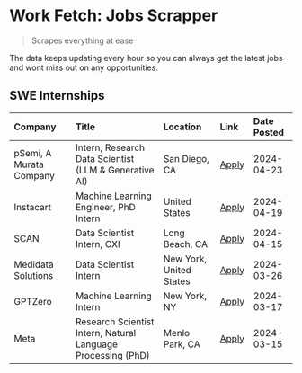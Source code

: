 # Work Fetch: Jobs Scrapper
> Scrapes everything at ease

The data keeps updating every hour so you can always get the latest jobs and wont miss out on any opportunities.

## SWE Internships
<!--START_SECTION:workfetch-->
| Company                 | Title                                                        | Location                | Link                                                                                                                                                                                                                                                                          | Date Posted   |
|:------------------------|:-------------------------------------------------------------|:------------------------|:------------------------------------------------------------------------------------------------------------------------------------------------------------------------------------------------------------------------------------------------------------------------------|:--------------|
| pSemi, A Murata Company | Intern, Research Data Scientist (LLM & Generative AI)        | San Diego, CA           | [Apply](https://www.linkedin.com/jobs/view/intern-research-data-scientist-llm-generative-ai-at-psemi-a-murata-company-3887074168?position=10&pageNum=0&refId=Ba4c9VNH7L3lAJohrGdBQQ%3D%3D&trackingId=Is86p5sWs%2F4looZbI2If2g%3D%3D&trk=public_jobs_jserp-result_search-card) | 2024-04-23    |
| Instacart               | Machine Learning Engineer, PhD Intern                        | United States           | [Apply](https://www.linkedin.com/jobs/view/machine-learning-engineer-phd-intern-at-instacart-3901991739?position=2&pageNum=0&refId=Ba4c9VNH7L3lAJohrGdBQQ%3D%3D&trackingId=Df%2FCBK7lanbj%2FTeKeWqMqw%3D%3D&trk=public_jobs_jserp-result_search-card)                         | 2024-04-19    |
| SCAN                    | Data Scientist Intern, CXI                                   | Long Beach, CA          | [Apply](https://www.linkedin.com/jobs/view/data-scientist-intern-cxi-at-scan-3899690492?position=9&pageNum=0&refId=Ba4c9VNH7L3lAJohrGdBQQ%3D%3D&trackingId=6LG%2FcbUPgHcYY8f9zb7upw%3D%3D&trk=public_jobs_jserp-result_search-card)                                           | 2024-04-15    |
| Medidata Solutions      | Data Scientist Intern                                        | New York, United States | [Apply](https://www.linkedin.com/jobs/view/data-scientist-intern-at-medidata-solutions-3810253704?position=3&pageNum=0&refId=Ba4c9VNH7L3lAJohrGdBQQ%3D%3D&trackingId=ndNGI7KWFWcgtKf%2BsxvTqQ%3D%3D&trk=public_jobs_jserp-result_search-card)                                 | 2024-03-26    |
| GPTZero                 | Machine Learning Intern                                      | New York, NY            | [Apply](https://www.linkedin.com/jobs/view/machine-learning-intern-at-gptzero-3860723963?position=8&pageNum=0&refId=Ba4c9VNH7L3lAJohrGdBQQ%3D%3D&trackingId=%2FwatFbU959RztzSNOlWQow%3D%3D&trk=public_jobs_jserp-result_search-card)                                          | 2024-03-17    |
| Meta                    | Research Scientist Intern, Natural Language Processing (PhD) | Menlo Park, CA          | [Apply](https://www.linkedin.com/jobs/view/research-scientist-intern-natural-language-processing-phd-at-meta-3858718375?position=7&pageNum=0&refId=Ba4c9VNH7L3lAJohrGdBQQ%3D%3D&trackingId=j07pBiEUqZ2DyKCgp5dZPA%3D%3D&trk=public_jobs_jserp-result_search-card)             | 2024-03-15    |
<!--END_SECTION:workfetch-->
